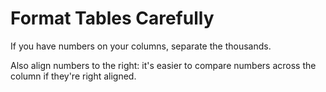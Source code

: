 
# Format Tables Carefully

If you have numbers on your columns, separate the thousands.

Also align numbers to the right: it's easier to compare numbers across the column if they're right aligned.

